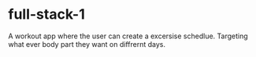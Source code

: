 # full-stack-1

A workout app where the user can create a excersise schedlue. Targeting what ever body part they want on diffrernt days.
